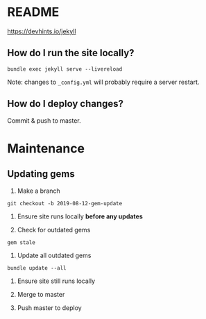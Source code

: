 # README

https://devhints.io/jekyll

## How do I run the site locally?

`bundle exec jekyll serve --livereload`

Note: changes to `_config.yml` will probably require a server restart.

## How do I deploy changes?

Commit & push to master.

# Maintenance

## Updating gems

1. Make a branch

  `git checkout -b 2019-08-12-gem-update`

1. Ensure site runs locally **before any updates**

1. Check for outdated gems

  `gem stale`

1. Update all outdated gems

  `bundle update --all`

1. Ensure site still runs locally

1. Merge to master

1. Push master to deploy
